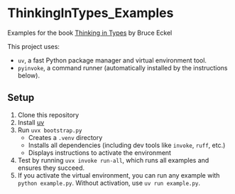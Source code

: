 # ThinkingInTypes_Examples

Examples for the book [Thinking in Types](https://thinkingintypes.com/) by Bruce Eckel

This project uses:

- `uv`, a fast Python package manager and virtual environment tool.
- `pyinvoke`, a command runner (automatically installed by the instructions below).

## Setup

1. Clone this repository
2. Install [uv](https://docs.astral.sh/uv/getting-started/installation/)
3. Run `uvx bootstrap.py`
   - Creates a `.venv` directory
   - Installs all dependencies (including dev tools like `invoke`, `ruff`, etc.)
   - Displays instructions to activate the environment
4. Test by running `uvx invoke run-all`, which runs all examples and ensures they succeed.
5. If you activate the virtual environment, you can run any example with `python example.py`.
   Without activation, use `uv run example.py`.
